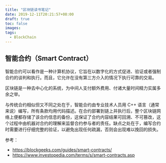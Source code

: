 ```yaml
---
title: "区块链读书笔记"
date: 2019-12-11T20:21:57+08:00
draft: true
toc: false
images:
tags: 
  - BlockChain
---
```


## 智能合约（Smart Contract）

智能合约可以看作是一种计算机协议，它旨在以数字化的方式促进、验证或者强制合约的谈判和执行。而且，它允许在没有第三方介入的情况下执行可靠的交易。



区块链是一种去中心化的系统，为中间人支付额外费用、付诸大量时间精力实属多余之举。



与传统合约相似但又不同之处在于，智能合约由专业技术人员用 C++ 语言（通常来说）编写，所有条款均用代码描述。在合约部署到链上并执行后，整个区块链网络上便都存储了该合约信息的备份，这保证了合约内容结果可回溯、不可篡改，这个过程中由机器对合约的理解来监督合约参与者的责任。缺点之处在于，编写合约时需要进行仔细完整的验证，以避免出现任何疏漏，否则会出现难以挽回的损失。



参考：

+ https://blockgeeks.com/guides/smart-contracts/ 
+  https://www.investopedia.com/terms/s/smart-contracts.asp 